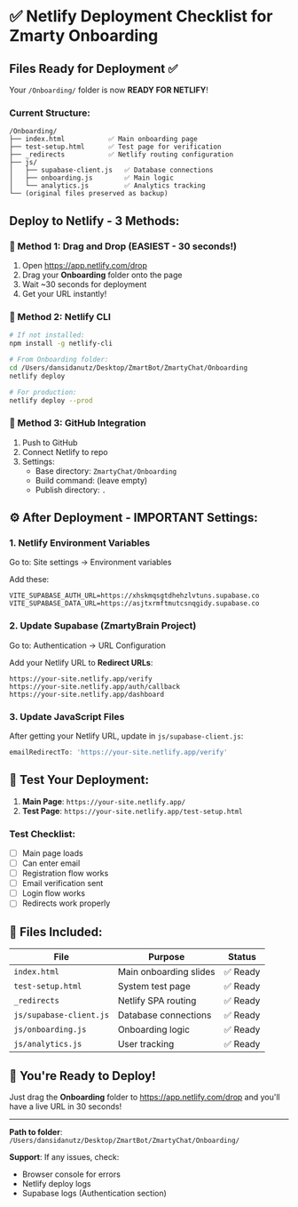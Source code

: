 # ✅ Netlify Deployment Checklist for Zmarty Onboarding

## Files Ready for Deployment ✅

Your `/Onboarding/` folder is now **READY FOR NETLIFY**!

### Current Structure:
```
/Onboarding/
├── index.html           ✅ Main onboarding page
├── test-setup.html      ✅ Test page for verification
├── _redirects           ✅ Netlify routing configuration
├── js/
│   ├── supabase-client.js   ✅ Database connections
│   ├── onboarding.js        ✅ Main logic
│   └── analytics.js         ✅ Analytics tracking
└── (original files preserved as backup)
```

## Deploy to Netlify - 3 Methods:

### 🎯 Method 1: Drag and Drop (EASIEST - 30 seconds!)
1. Open https://app.netlify.com/drop
2. Drag your **Onboarding** folder onto the page
3. Wait ~30 seconds for deployment
4. Get your URL instantly!

### 🚀 Method 2: Netlify CLI
```bash
# If not installed:
npm install -g netlify-cli

# From Onboarding folder:
cd /Users/dansidanutz/Desktop/ZmartBot/ZmartyChat/Onboarding
netlify deploy

# For production:
netlify deploy --prod
```

### 🔗 Method 3: GitHub Integration
1. Push to GitHub
2. Connect Netlify to repo
3. Settings:
   - Base directory: `ZmartyChat/Onboarding`
   - Build command: (leave empty)
   - Publish directory: `.`

## ⚙️ After Deployment - IMPORTANT Settings:

### 1. Netlify Environment Variables
Go to: Site settings → Environment variables

Add these:
```
VITE_SUPABASE_AUTH_URL=https://xhskmqsgtdhehzlvtuns.supabase.co
VITE_SUPABASE_DATA_URL=https://asjtxrmftmutcsnqgidy.supabase.co
```

### 2. Update Supabase (ZmartyBrain Project)
Go to: Authentication → URL Configuration

Add your Netlify URL to **Redirect URLs**:
```
https://your-site.netlify.app/verify
https://your-site.netlify.app/auth/callback
https://your-site.netlify.app/dashboard
```

### 3. Update JavaScript Files
After getting your Netlify URL, update in `js/supabase-client.js`:
```javascript
emailRedirectTo: 'https://your-site.netlify.app/verify'
```

## 🧪 Test Your Deployment:

1. **Main Page**: `https://your-site.netlify.app/`
2. **Test Page**: `https://your-site.netlify.app/test-setup.html`

### Test Checklist:
- [ ] Main page loads
- [ ] Can enter email
- [ ] Registration flow works
- [ ] Email verification sent
- [ ] Login flow works
- [ ] Redirects work properly

## 📝 Files Included:

| File | Purpose | Status |
|------|---------|--------|
| `index.html` | Main onboarding slides | ✅ Ready |
| `test-setup.html` | System test page | ✅ Ready |
| `_redirects` | Netlify SPA routing | ✅ Ready |
| `js/supabase-client.js` | Database connections | ✅ Ready |
| `js/onboarding.js` | Onboarding logic | ✅ Ready |
| `js/analytics.js` | User tracking | ✅ Ready |

## 🎉 You're Ready to Deploy!

Just drag the **Onboarding** folder to https://app.netlify.com/drop and you'll have a live URL in 30 seconds!

---

**Path to folder**: `/Users/dansidanutz/Desktop/ZmartBot/ZmartyChat/Onboarding/`

**Support**: If any issues, check:
- Browser console for errors
- Netlify deploy logs
- Supabase logs (Authentication section)